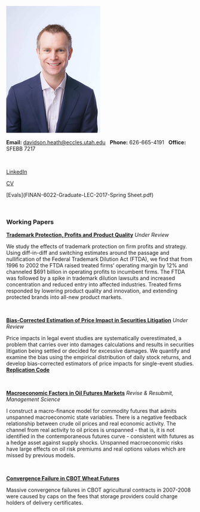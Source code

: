 ![dth](images/dth2016.jpeg)

**Email:** davidson.heath@eccles.utah.edu &nbsp;  **Phone:** 626-665-4191 &nbsp; **Office:** SFEBB 7217

<br>

[LinkedIn](https://www.linkedin.com/in/davidson-heath-5a28999a)

[CV](dheath_CV.pdf)

[Evals](FINAN-6022-Graduate-LEC-2017-Spring Sheet.pdf)

<br>

### Working Papers

**[Trademark Protection, Profits and Product Quality](https://papers.ssrn.com/abstract=2798473)** *Under Review*

We study the effects of trademark protection on firm profits and strategy. Using diff-in-diff and switching estimates around the passage and nullification of the Federal Trademark Dilution Act (FTDA), we find that from 1996 to 2002 the FTDA raised treated firms’ operating margin by 12% and channeled $691 billion in operating profits to incumbent firms. The FTDA was followed by a spike in trademark dilution lawsuits and increased concentration and reduced entry into affected industries. Treated firms responded by lowering product quality and innovation, and extending protected brands into all-new product markets.

<br>

**[Bias-Corrected Estimation of Price Impact in Securities Litigation](https://papers.ssrn.com/abstract=3005878)** *Under Review*

Price impacts in legal event studies are systematically overestimated, a problem that carries over into damages calculations and results in securities litigation being settled or decided for excessive damages. We quantify and examine the bias using the empirical distribution of daily stock returns, and develop bias-corrected estimators of price impacts for single-event studies. **[Replication Code](https://github.com/davidsontheath/bias_corrected_estimators)**

<br>

**[Macroeconomic Factors in Oil Futures Markets](dheath_MFOF.pdf)** *Revise & Resubmit, Management Science*

I construct a macro-finance model for commodity futures that admits unspanned macroeconomic state variables. There is a negative feedback relationship between crude oil prices and real economic activity. The channel from real activity to oil prices is unspanned - that is, it is not identified in the contemporaneous futures curve - consistent with futures as a hedge asset against supply shocks. Unspanned macroeconomic risks have large effects on oil risk premiums and real options values which are missed by previous models.

<br>

**[Convergence Failure in CBOT Wheat Futures](http://papers.ssrn.com/sol3/papers.cfm?abstract_id=2275088)**

Massive convergence failures in CBOT agricultural contracts in 2007-2008 were caused by caps on the fees that storage providers could charge holders of delivery certificates.

